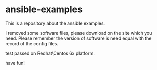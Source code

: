 # ansible-examples
This is a repository about the ansible examples.

I removed some software files, please download on the site which you need.
Please remember the version of software is need equal with the record of the config files.

test passed on Redhat\Centos 6x platform.

have fun!
